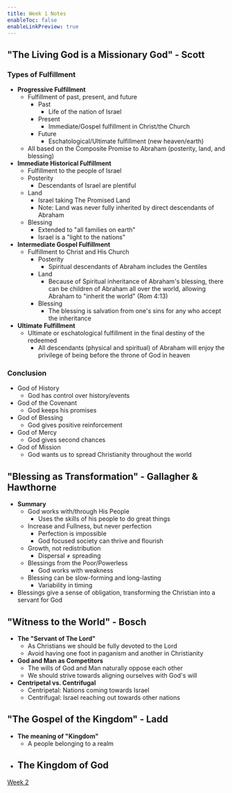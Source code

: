 ```yaml
---
title: Week 1 Notes
enableToc: false
enableLinkPreview: true
---
```


## "The Living God is a Missionary God" - Scott

### Types of Fulfillment

- **Progressive Fulfillment**
	- Fulfillment of past, present, and future
		- Past
			- Life of the nation of Israel
		- Present
			- Immediate/Gospel fulfillment in Christ/the Church
		- Future
			- Eschatological/Ultimate fulfillment (new heaven/earth)
	- All based on the Composite Promise to Abraham (posterity, land, and blessing)
- **Immediate Historical Fulfillment**
	- Fulfillment to the people of Israel
	- Posterity
		- Descendants of Israel are plentiful
	- Land
		- Israel taking The Promised Land
		- Note: Land was never fully inherited by direct descendants of Abraham
	- Blessing
		- Extended to "all families on earth"
		- Israel is a "light to the nations"
- **Intermediate Gospel Fulfillment**
	- Fulfillment to Christ and His Church
		- Posterity
			- Spiritual descendants of Abraham includes the Gentiles
		- Land
			- Because of Spiritual inheritance of Abraham's blessing, there can be children of Abraham all over the world, allowing Abraham to "inherit the world" (Rom 4:13)
		- Blessing
			- The blessing is salvation from one's sins for any who accept the inheritance
- **Ultimate Fulfillment**
	- Ultimate or eschatological fulfillment in the final destiny of the redeemed
		- All descendants (physical and spiritual) of Abraham will enjoy the privilege of being before the throne of God in heaven
### Conclusion

- God of History
	- God has control over history/events
- God of the Covenant
	- God keeps his promises
- God of Blessing
	- God gives positive reinforcement
- God of Mercy
	- God gives second chances
- God of Mission
	- God wants us to spread Christianity throughout the world

## "Blessing as Transformation" - Gallagher & Hawthorne

- **Summary**
	- God works with/through His People
		- Uses the skills of his people to do great things
	- Increase and Fullness, but never perfection
		- Perfection is impossible
		- God focused society can thrive and flourish
	- Growth, not redistribution
		- Dispersal $\neq$ spreading
	- Blessings from the Poor/Powerless
		- God works with weakness
	- Blessing can be slow-forming and long-lasting
		- Variability in timing
- Blessings give a sense of obligation, transforming the Christian into a servant for God

## "Witness to the World" - Bosch

- **The "Servant of The Lord"**
	- As Christians we should be fully devoted to the Lord
	- Avoid having one foot in paganism and another in Christianity
- **God and Man as Competitors**
	- The wills of God and Man naturally oppose each other
	- We should strive towards aligning ourselves with God's will
- **Centripetal vs. Centrifugal**
	- Centripetal: Nations coming towards Israel
	- Centrifugal: Israel reaching out towards other nations

## "The Gospel of the Kingdom" - Ladd

- **The meaning of "Kingdom"**
	- A people belonging to a realm
- **The Kingdom of God**
	- 

[Week 2](notes/Spring%202023/World%20Christian/Reading%20Notes/Week%202.md)